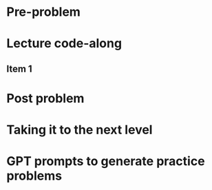 
# Pre-problem

# Lecture code-along
## Item 1

# Post problem

# Taking it to the next level


# GPT prompts to generate practice problems